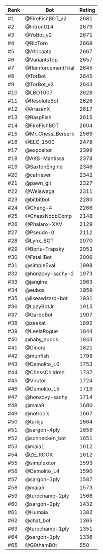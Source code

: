 Rank|Bot|Rating
---|---|---
#1|@FireFishBOT_v2|2681
#2|@Intron014|2679
#3|@YoBot_v2|2671
#4|@RipTorn|2668
#5|@Africaata|2667
#6|@VariantsTop|2657
#7|@ReinforcementTrial|2645
#8|@TorBot|2645
#9|@TorBot_v2|2643
#10|@LBOT007|2628
#11|@ResoluteBot|2626
#12|@ArasanX|2617
#13|@RaspFish|2615
#14|@FireFishBOT|2604
#15|@Mr_Chess_Berserk|2569
#16|@ELO_1500|2478
#17|@expositor|2399
#18|@AKS-Mantissa|2378
#19|@SaxtonEngine|2346
#20|@catriever|2342
#21|@pawn_git|2327
#22|@Weiawaga|2311
#23|@bitbitbot|2280
#24|@Cheng-4|2266
#25|@ChessNoobComp|2148
#26|@Phalanx-XXV|2129
#27|@Pseudo-0|2112
#28|@Lynx_BOT|2070
#29|@Boris-Trapsky|2053
#30|@FataliiBot|2006
#31|@simpleEval|1998
#32|@honzovy-sachy-2|1973
#33|@jangine|1963
#34|@eubos|1959
#35|@likeawizard-bot|1931
#36|@LazyBotJr|1915
#37|@GarboBot|1907
#38|@zeekat|1892
#39|@LeelaRogue|1844
#40|@baby_eubos|1843
#41|@Dinora|1821
#42|@munfish|1798
#43|@Demolito_L6|1753
#44|@ChessChildren|1737
#45|@Virutor|1724
#46|@Demolito_L5|1719
#47|@honzovy-sachy|1714
#48|@maia9|1680
#49|@notropis|1667
#50|@turkjs|1664
#51|@sargon-4ply|1659
#52|@schnecken_bot|1651
#53|@maia1|1612
#54|@ZE_ROOK|1612
#55|@simplexitor|1593
#56|@Demolito_L4|1590
#57|@sargon-3ply|1587
#58|@maia5|1573
#59|@turochamp-2ply|1566
#60|@sargon-2ply|1432
#61|@Humaia|1382
#62|@chat_bot|1365
#63|@turochamp-1ply|1351
#64|@sargon-1ply|1336
#65|@G0thamB0t|650

